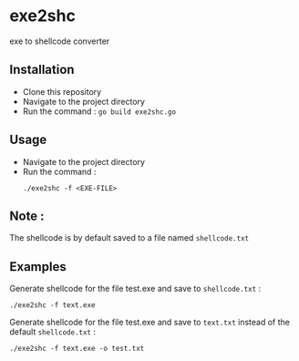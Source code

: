 # exe2shc 
exe to shellcode converter

## Installation
- Clone this repository
- Navigate to the project directory 
- Run the command :
    ```go build exe2shc.go```

## Usage
- Navigate to the project directory
- Run the command :
    ```
    ./exe2shc -f <EXE-FILE>
    ```

## Note :
The shellcode is by default saved to a file named `shellcode.txt`

## Examples
Generate shellcode for the file test.exe and save to `shellcode.txt` :
```
./exe2shc -f text.exe
``` 
Generate shellcode for the file test.exe and save to `text.txt` instead of the default `shellcode.txt` :
```
./exe2shc -f text.exe -o test.txt
```